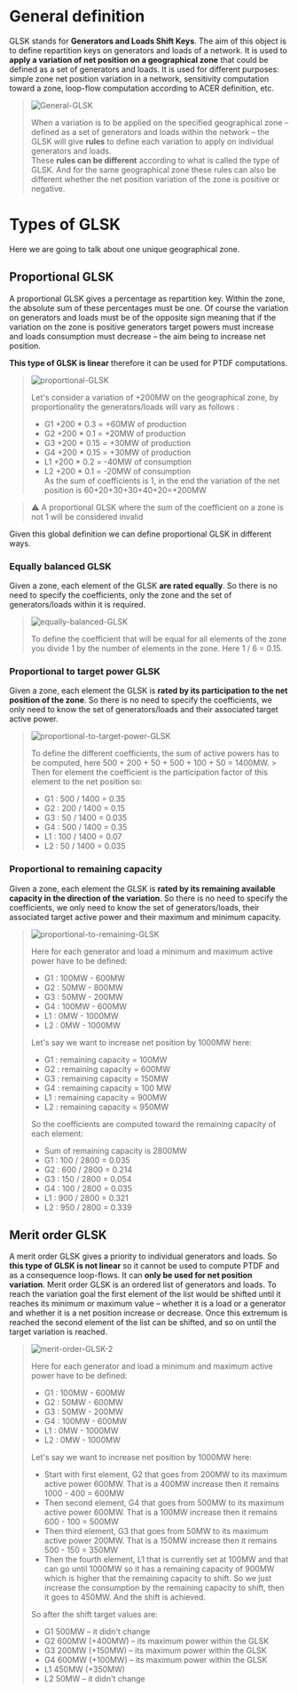 # General definition

GLSK stands for **Generators and Loads Shift Keys**. The aim of this object is to define repartition keys on generators and loads of a network. It is used to **apply a variation of net position on a geographical zone** that could be defined as a set of generators and loads. It is used for different purposes: simple zone net position variation in a network, sensitivity computation toward a zone, loop-flow computation according to ACER definition, etc.

> ![General-GLSK](/_static/img/General-GLSK.png)
> 
> When a variation is to be applied on the specified geographical zone – defined as a set of generators and loads within the network – the GLSK will give **rules** to define each variation to apply on individual generators and loads.  
> These **rules can be different** according to what is called the type of GLSK. And for the same geographical zone these rules can also be different whether the net position variation of the zone is positive or negative.

# Types of GLSK

Here we are going to talk about one unique geographical zone.

## Proportional GLSK

A proportional GLSK gives a percentage as repartition key. Within the zone, the absolute sum of these percentages must be one. Of course the variation on generators and loads must be of the opposite sign meaning that if the variation on the zone is positive generators target powers must increase and loads consumption must decrease – the aim being to increase net position.

**This type of GLSK is linear** therefore it can be used for PTDF computations.

> ![proportional-GLSK](/_static/img/proportional-GLSK.png)
> 
> Let's consider a variation of +200MW on the geographical zone, by proportionality the generators/loads will vary as follows :
> 
> - G1 +200 * 0.3 = +60MW of production
> - G2 +200 * 0.1 = +20MW of production
> - G3 +200 * 0.15 = +30MW of production
> - G4 +200 * 0.15 = +30MW of production
> - L1 +200 * 0.2 = -40MW of consumption
> - L2 +200 * 0.1 = -20MW of consumption  
> As the sum of coefficients is 1, in the end the variation of the net position is 60+20+30+30+40+20=+200MW


> ⚠️ A proportional GLSK where the sum of the coefficient on a zone is not 1 will be considered invalid


Given this global definition we can define proportional GLSK in different ways.

### Equally balanced GLSK

Given a zone, each element of the GLSK **are rated equally**. So there is no need to specify the coefficients, only the zone and the set of generators/loads within it is required.

> ![equally-balanced-GLSK](/_static/img/equally-balanced-GLSK.png)
> 
> To define the coefficient that will be equal for all elements of the zone you divide 1 by the number of elements in the zone. Here 1 / 6 = 0.15.

### Proportional to target power GLSK
Given a zone, each element the GLSK is **rated by its participation to the net position of the zone**. So there is no need to specify the coefficients, we only need to know the set of generators/loads and their associated target active power.

> ![proportional-to-target-power-GLSK](/_static/img/proportional-GLSK.png)
> 
> To define the different coefficients, the sum of active powers has to be computed, here 500 + 200 + 50 + 500 + 100 + 50 = 1400MW. > Then for element the coefficient is the participation factor of this element to the net position so:  
> - G1 : 500 / 1400 = 0.35
> - G2 : 200 / 1400 = 0.15
> - G3 : 50 / 1400 = 0.035
> - G4 : 500 / 1400 = 0.35
> - L1 : 100 / 1400 = 0.07
> - L2 : 50 / 1400 = 0.035

### Proportional to remaining capacity
Given a zone, each element the GLSK is **rated by its remaining available capacity in the direction of the variation**. So there is no need to specify the coefficients, we only need to know the set of generators/loads, their associated target active power and their maximum and minimum capacity.

> ![proportional-to-remaining-GLSK](/_static/img/proportional-to-remaining-GLSK.png)
> 
> Here for each generator and load a minimum and maximum active power have to be defined:
> - G1 : 100MW - 600MW
> - G2 : 50MW - 800MW
> - G3 : 50MW - 200MW
> - G4 : 100MW - 600MW
> - L1 : 0MW - 1000MW
> - L2 : 0MW - 1000MW
> 
> Let's say we want to increase net position by 1000MW here:
> - G1 : remaining capacity = 100MW
> - G2 : remaining capacity = 600MW
> - G3 : remaining capacity = 150MW
> - G4 : remaining capacity = 100 MW
> - L1 : remaining capacity = 900MW
> - L2 : remaining capacity = 950MW
> 
> So the coefficients are computed toward the remaining capacity of each element:
> - Sum of remaining capacity is 2800MW
> - G1 : 100 / 2800 = 0.035
> - G2 : 600 / 2800 = 0.214
> - G3 : 150 / 2800 = 0.054
> - G4 : 100 / 2800 = 0.035
> - L1 : 900 / 2800 = 0.321
> - L2 : 950 / 2800 = 0.339

## Merit order GLSK

A merit order GLSK gives a priority to individual generators and loads. So **this type of GLSK is not linear** so it cannot be used to compute PTDF and as a consequence loop-flows. It can **only be used for net position variation**. Merit order GLSK is an ordered list of generators and loads. To reach the variation goal the first element of the list would be shifted until it reaches its minimum or maximum value – whether it is a load or a generator and whether it is a net position increase or decrease. Once this extremum is reached the second element of the list can be shifted, and so on until the target variation is reached.

> ![merit-order-GLSK-2](/_static/img/merit-order-GLSK-2.png)
> 
> Here for each generator and load a minimum and maximum active power have to be defined:
> - G1 : 100MW - 600MW
> - G2 : 50MW - 600MW
> - G3 : 50MW - 200MW
> - G4 : 100MW - 600MW
> - L1 : 0MW - 1000MW
> - L2 : 0MW - 1000MW
> 
> Let's say we want to increase net position by 1000MW here:
> - Start with first element, G2 that goes from 200MW to its maximum active power 600MW. That is a 400MW increase then it remains 1000 - 400 = 600MW
> - Then second element, G4 that goes from 500MW to its maximum active power 600MW. That is a 100MW increase then it remains 600 - 100 = 500MW
> - Then third element, G3 that goes from 50MW to its maximum active power 200MW. That is a 150MW increase then it remains 500 - 150 = 350MW
> - Then the fourth element, L1 that is currently set at 100MW and that can go until 1000MW so it has a remaining capacity of 900MW which is higher that the remaining capacity to shift. So we just increase the consumption by the remaining capacity to shift, then it goes to 450MW. And the shift is achieved.
> 
> So after the shift target values are:
> - G1 500MW – it didn't change
> - G2 600MW (+400MW) – its maximum power within the GLSK
> - G3 200MW (+150MW) – its maximum power within the GLSK
> - G4 600MW (+100MW) – its maximum power within the GLSK
> - L1 450MW  (+350MW)
> - L2 50MW – it didn't change
